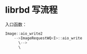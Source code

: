 # librbd 写流程

入口函数：

```c++
Image::aio_write2
    -->ImageRequestWQ<I>::aio_write
      \-->
      \
        
```







